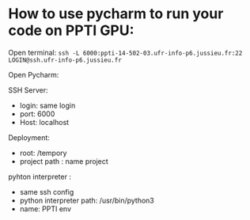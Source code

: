 # How to use pycharm to run your code on PPTI GPU:
Open terminal: 
`ssh -L 6000:ppti-14-502-03.ufr-info-p6.jussieu.fr:22 LOGIN@ssh.ufr-info-p6.jussieu.fr`

Open Pycharm:

SSH Server: 
- login: same login 
- port: 6000 
- Host: localhost 

Deployment: 
- root: /tempory 
- project path : name project

pyhton interpreter : 
- same ssh config
- python interpreter path: /usr/bin/python3
- name: PPTI env
